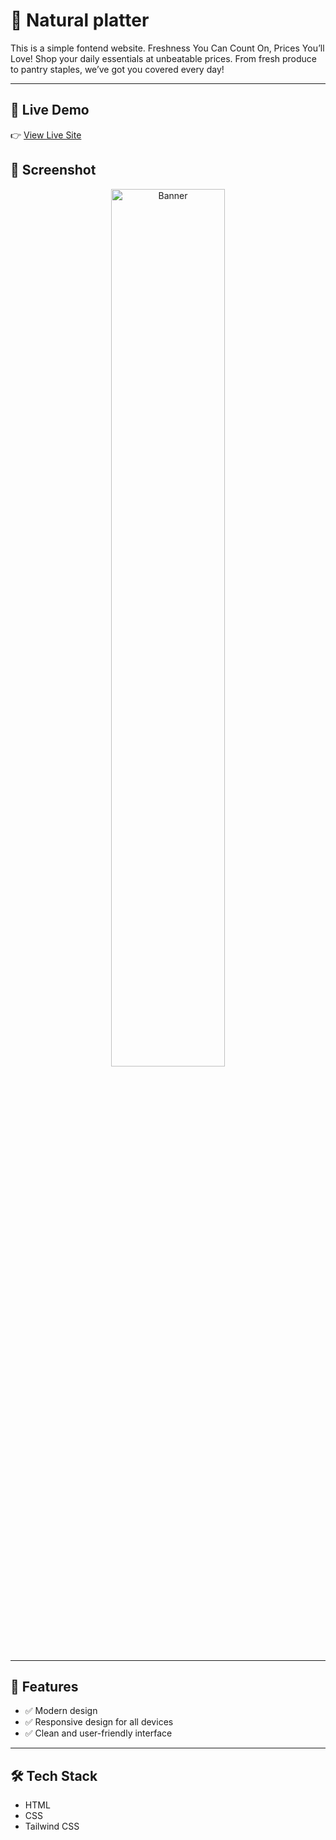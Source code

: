 # 📏 Natural platter

This is a simple fontend website. Freshness You Can Count On, Prices You’ll Love!
Shop your daily essentials at unbeatable prices. From fresh produce to pantry staples, we’ve got you covered every day!

---

## 🚀 Live Demo

👉 [View Live Site](https://shakilahamed07.github.io/Assignment-3/)



## 📸 Screenshot
<p align="center">
  <img src="https://i.ibb.co.com/kVk4DjMY/Screenshot-2025-08-08-193354.png" alt="Banner" width="60%" />
</p>

---

## 🧠 Features

- ✅ Modern design
- ✅ Responsive design for all devices  
- ✅ Clean and user-friendly interface 

---

## 🛠️ Tech Stack

- HTML  
- CSS  
- Tailwind CSS  
